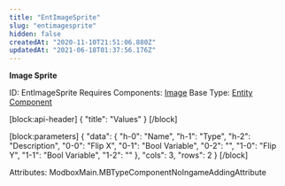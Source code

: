```yaml
---
title: "EntImageSprite"
slug: "entimagesprite"
hidden: false
createdAt: "2020-11-10T21:51:06.880Z"
updatedAt: "2021-06-18T01:37:56.176Z"
---
```

**Image Sprite**


ID: EntImageSprite
Requires Components: [Image](doc:entimage)
Base Type: [Entity Component](doc:componententity)

[block:api-header]
{
  "title": "Values"
}
[/block]

[block:parameters]
{
  "data": {
    "h-0": "Name",
    "h-1": "Type",
    "h-2": "Description",
    "0-0": "Flip X",
    "0-1": "Bool Variable",
    "0-2": "",
    "1-0": "Flip Y",
    "1-1": "Bool Variable",
    "1-2": ""
  },
  "cols": 3,
  "rows": 2
}
[/block]


Attributes:
ModboxMain.MBTypeComponentNoIngameAddingAttribute